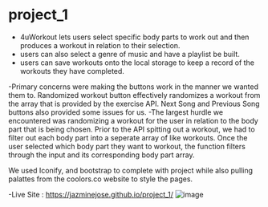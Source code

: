 # project_1
- 4uWorkout lets users select specific body parts to work out and then produces a workout in relation to their selection.
- users can also select a genre of music and have a playlist be built. 
- users can save workouts onto the local storage to keep a record of the workouts they have completed.


-Primary concerns were making the buttons work in the manner we wanted them to. Randomized workout button effectively randomizes a workout from the array that is provided by the exercise API. Next Song and Previous Song buttons also provided some issues for us.
-The largest hurdle we encountered was randomizing a workout for the user in relation to the body part that is being chosen. Prior to the API spitting out a workout, we had to filter out each body part into a seperate array of like workouts. Once the user selected which body part they want to workout, the function filters through the input and its corresponding body part array. 

We used Iconify, and bootstrap to complete with project while also pulling palattes from the coolors.co website to style the pages.

-Live Site : https://jazminejose.github.io/project_1/
![image](https://user-images.githubusercontent.com/68614831/144309705-ed739cf8-7bed-4488-91c6-4b8108722337.png)
